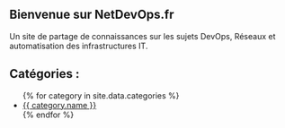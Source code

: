 ## Bienvenue sur NetDevOps.fr

Un site de partage de connaissances sur les sujets DevOps, Réseaux et automatisation des infrastructures IT.

## Catégories :

<ul>
    {% for category in site.data.categories %}
    <li>
        <a href="/category/{{ category.file | slugify }}">
            {{ category.name }}
        </a>
    </li>
    {% endfor %}
</ul>